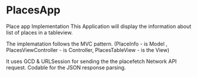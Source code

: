 # PlacesApp
Place app Implementation
This Application will display the information about list of places in a tableview.

The implematation follows the MVC pattern. (PlaceInfo - is Model , PlacesViewController - is Controller, PlacesTableView - is the View)

It uses GCD & URLSession for sending the the placefetch Network API request. Codable for the JSON response parsing.
